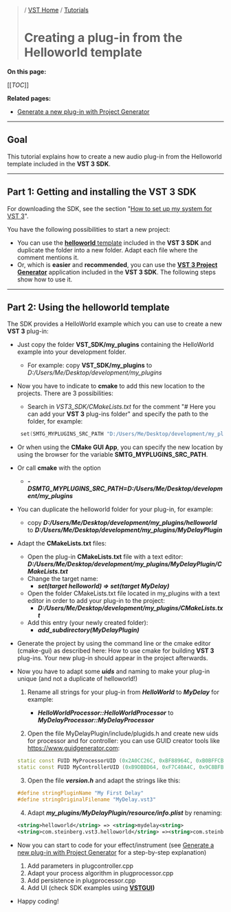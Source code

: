>/ [VST Home](../) / [Tutorials](Index.md)
>
># Creating a plug-in from the Helloworld template

**On this page:**

[[_TOC_]]

**Related pages:**

- [Generate a new plug-in with Project Generator](Generate+new+plug-in+with+Project+Generator.md)

---

## Goal

This tutorial explains how to create a new audio plug-in from the Helloworld template included in the **VST 3 SDK**.

---

## Part 1: Getting and installing the VST 3 SDK

For downloading the SDK, see the section "[How to set up my system for VST 3](../Getting+Started/How+to+setup+my+system.md)".

You have the following possibilities to start a new project:

- You can use the [**helloworld** template](Creating+a+plug-in+from+the+Helloworld+template.md) included in the **VST 3 SDK** and duplicate the folder into a new folder. Adapt each file where the comment mentions it.
- Or, which is **easier** and **recommended**, you can use the [**VST 3 Project Generator**](../What+is+the+VST+3+SDK/Project+Generator.md) application included in the **VST 3 SDK**. The following steps show how to use it.

---

## Part 2: Using the **helloworld** template

The SDK provides a HelloWorld example which you can use to create a new **VST 3** plug-in:

- Just copy the folder **VST_SDK/my_plugins** containing the HelloWorld example into your development folder.
  - For example: copy **VST_SDK/my_plugins** to *D:/Users/Me/Desktop/development/my_plugins*
- Now you have to indicate to **cmake** to add this new location to the projects. There are 3 possibilities:
  - Search in *VST3_SDK/CMakeLists.txt* for the comment "# Here you can add your **VST 3** plug-ins folder" and specify the path to the folder, for example:
  ``` c++
   set(SMTG_MYPLUGINS_SRC_PATH "D:/Users/Me/Desktop/development/my_plugins")
  ```

- Or when using the **CMake GUI App**, you can specify the new location by using the browser for the variable **SMTG_MYPLUGINS_SRC_PATH**.
- Or call **cmake** with the option
  - ***-DSMTG_MYPLUGINS_SRC_PATH=D:/Users/Me/Desktop/development/my_plugins***
- You can duplicate the helloworld folder for your plug-in, for example:
  - copy ***D:/Users/Me/Desktop/development/my_plugins/helloworld*** to ***D:/Users/Me/Desktop/development/my_plugins/MyDelayPlugin***
- Adapt the **CMakeLists.txt** files:
  - Open the plug-in **CMakeLists.txt** file with a text editor: ***D:/Users/Me/Desktop/development/my_plugins/MyDelayPlugin/CMakeLists.txt***
  - Change the target name:
    - ***set(target helloworld) => set(target MyDelay)***
  - Open the folder CMakeLists.txt file located in my_plugins with a text editor in order to add your plug-in to the project:
    - ***D:/Users/Me/Desktop/development/my_plugins/CMakeLists.txt***
  - Add this entry (your newly created folder):
    - ***add_subdirectory(MyDelayPlugin)***

- Generate the project by using the command line or the cmake editor (cmake-gui) as described here: How to use cmake for building **VST 3** plug-ins. Your new plug-in should appear in the project afterwards.

- Now you have to adapt some ***uids*** and naming to make your plug-in unique (and not a duplicate of helloworld!)
  1. Rename all strings for your plug-in from ***HelloWorld*** to ***MyDelay*** for example:
     - ***HelloWorldProcessor::HelloWorldProcessor*** to ***MyDelayProcessor::MyDelayProcessor***

  2. Open the file MyDelayPlugin/include/plugids.h and create new uids for processor and for controller: you can use GUID creator tools like <https://www.guidgenerator.com>:
  ``` c++
  static const FUID MyProcessorUID (0x2A0CC26C, 0xBF88964C, 0xB0BFFCB0, 0x554AF523);
  static const FUID MyControllerUID (0xB9DBBD64, 0xF7C40A4C, 0x9C8BFB33, 0x8761E244);
  ```

  3. Open the file ***version.h*** and adapt the strings like this:

  ``` c++
  #define stringPluginName "My First Delay"
  #define stringOriginalFilename "MyDelay.vst3"
  ```

  4. Adapt ***my_plugins/MyDelayPlugin/resource/info.plist*** by renaming:

  ``` xml
  <string>helloworld</string> => <string>mydelay<string>
  <string>com.steinberg.vst3.helloworld</string> =><string>com.steinberg.vst3.mydelay</string>
  ```

- Now you can start to code for your effect/instrument (see [Generate a new plug-in with Project Generator](Generate+new+plug-in+with+Project+Generator.md) for a step-by-step explanation)
  1. Add parameters in plugcontroller.cpp
  2. Adapt your process algorithm in plugprocessor.cpp
  3. Add persistence in plugprocessor.cpp
  4. Add UI (check SDK examples using **[VSTGUI](../What+is+the+VST+3+SDK/VSTGUI.md))**
- Happy coding!
